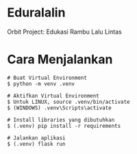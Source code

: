 # Eduralalin

Orbit Project: Edukasi Rambu Lalu Lintas

# Cara Menjalankan

```
# Buat Virtual Environment
$ python -m venv .venv

# Aktifkan Virtual Environment
$ Untuk LINUX, source .venv/bin/activate
$ (WINDOWS) .venv\Scripts\activate

# Install libraries yang dibutuhkan
$ (.venv) pip install -r requirements

# Jalankan aplikasi
$ (.venv) flask run
```
